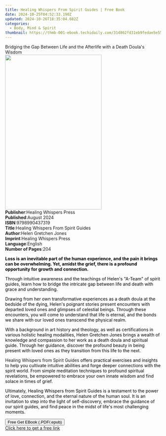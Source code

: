 ```yaml
---
title: Healing Whispers From Spirit Guides | Free Book
date: 2024-10-25T04:52:33.190Z
updated: 2024-10-26T18:35:04.682Z
categories:
  - Body, Mind & Spirit
thumbnail: https://thmb-001-ebook.techidaily.com/314862fd31eb9fedae5e5592e2105e32c1f844b1eba01367962c94f83bf79173.jpg
---
```

<main id="book-container">
  <div class="flex flex-col">
    <div class="book-brief flex-1 py-6 px-4 sm:p-6 md:py-10 md:px-8">
      <!-- brief-->
      <div class="book-brief-main">
        Bridging the Gap Between Life and the Afterlife with a Death Doula's
        Wisdom
      </div>
    </div>
    <div
      class="book-meta-info flex-1 grid gap-4 col-start-1 col-end-3 row-start-1 sm:mb-6 sm:grid-cols-4 lg:gap-6 lg:col-start-2 lg:row-end-6 lg:row-span-6 lg:mb-0"
    >
      <div
        class="book-meta-info-left place-content-center mt-4 p-4 text-sm leading-6 col-start-2 col-span-2 dark:text-slate-400"
      >
        <img
          class="w-full h-500 object-cover rounded-lg sm:h-255 sm:col-span-2 lg:col-span-full"
          src="https://img-001-ebook.techidaily.com/753230a37e072ba9d8f75898255596eebee860550864671c73ac10613ab26e64.jpg"
          alt=""
          width="312"
          height="500"
        />
      </div>
      <div
        class="book-meta-info-right mt-2 col-start-1 row-start-2 col-span-3 self-center"
      >
        <!-- meta data  -->
        <div class="flex flex-col px-4 md:px-8">
          <div class="flex-1">
            <strong>Publisher</strong>:<span class="px-2"
              >Healing Whispers Press</span
            >
          </div>
          <div class="flex-1">
            <strong>Published</strong>:<span class="px-2">August 2024</span>
          </div>
          <div class="flex-1">
            <strong>ISBN</strong>:<span class="px-2">9798990437319</span>
          </div>
          <div class="flex-1">
            <strong>Title</strong>:<span class="px-2"
              >Healing Whispers From Spirit Guides</span
            >
          </div>
          <div class="flex-1">
            <strong>Author</strong>:<span class="px-2"
              >Helen Gretchen Jones</span
            >
          </div>
          <div class="flex-1">
            <strong>Imprint</strong>:<span class="px-2"
              >Healing Whispers Press</span
            >
          </div>
          <div class="flex-1">
            <strong>Language</strong>:<span class="px-2">English</span>
          </div>
          <div class="flex-1">
            <strong>Number of Pages</strong>:<span class="px-2">204</span>
          </div>
        </div>
      </div>
    </div>
    <div class="book-description flex-1 py-6 px-4 sm:p-6 md:py-10 md:px-8">
      <div class="book-description-main">
        <div accordion-content="" id="description">
          <p class="ql-align-justify">
            <strong
              style="background-color: rgb(255, 255, 255); color: rgb(0, 0, 0)"
              >Loss is an inevitable part of the human experience, and the pain
              it brings can be overwhelming. Yet, amidst the grief, there is a
              profound opportunity for growth and connection.</strong
            ><span
              style="background-color: rgb(255, 255, 255); color: rgb(0, 0, 0)"
              >&nbsp;</span
            >
          </p>
          <p class="ql-align-justify">
            <span
              style="background-color: rgb(255, 255, 255); color: rgb(0, 0, 0)"
              >Through intuitive awareness and the teachings of Helen's "A-Team"
              of spirit guides, learn how to bridge the intricate gap between
              life and death with grace and understanding.</span
            >
          </p>
          <p class="ql-align-justify">
            <span
              style="background-color: rgb(255, 255, 255); color: rgb(0, 0, 0)"
              >Drawing from her own transformative experiences as a death doula
              at the bedside of the dying, Helen's poignant stories present
              encounters with departed loved ones and glimpses of celestial
              beings. Through these encounters, you will come to understand that
              life is eternal, and the bonds we share with our loved ones
              transcend the physical realm.</span
            >
          </p>
          <p class="ql-align-justify">
            <span
              style="background-color: rgb(255, 255, 255); color: rgb(0, 0, 0)"
              >With a background in art history and theology, as well as
              certifications in various holistic healing modalities, Helen
              Gretchen Jones brings a wealth of knowledge and compassion to her
              work as a death doula and spiritual guide. Through her guidance,
              discover the profound beauty in being present with loved ones as
              they transition from this life to the next.</span
            >
          </p>
          <p class="ql-align-justify">
            Healing Whispers from Spirit Guides<span
              style="background-color: rgb(255, 255, 255); color: rgb(0, 0, 0)"
            >
              offers practical exercises and insights to help you cultivate
              intuitive abilities and forge deeper connections with the spirit
              world. From simple meditation techniques to profound spiritual
              revelations, be empowered to embrace your own innate wisdom and
              find solace in times of grief.</span
            >
          </p>
          <p class="ql-align-justify">
            <span
              style="background-color: rgb(255, 255, 255); color: rgb(0, 0, 0)"
              >Ultimately, Healing Whispers from Spirit Guides is a testament to
              the power of love, connection, and the eternal nature of the human
              soul. It is an invitation to step into the light of
              self-discovery, embrace the guidance of our spirit guides, and
              find peace in the midst of life's most challenging moments.
            </span>
          </p>
        </div>
        <div class="accordion-fader"></div>
      </div>
    </div>
    <div class="book-excerpts flex-1 py-6 px-4 sm:p-6 md:py-10 md:px-8"></div>
    <div
      class="book-about-author flex-1 py-6 px-4 sm:p-6 md:py-10 md:px-8"
    ></div>
    <div class="book-free-get flex-1 py-6 px-4 sm:p-6 md:py-10 md:px-8">
      <button
        id="btn-free-get"
        class="bg-blue-500 hover:bg-blue-700 text-white font-bold py-2 px-4 rounded"
      >
        Free Get EBook (.PDF/.epub)
      </button>
      <div id="countdown-display" class="px-2 text-lg mt-2"></div>
      <a
        id="free-link"
        class="hidden bg-blue-500 hover:bg-blue-700 text-white font-bold py-2 px-4 rounded"
        href="https://www.ebooks.com/en-us/book/211440034/healing-whispers-from-spirit-guides/helen-gretchen-jones/"
        target="_blank"
        >Click here to get a free link</a
      >
    </div>
    <script>
      let countdownTime = 0;
      let countdownInterval = null;
      document
        .getElementById('btn-free-get')
        .addEventListener('click', startCountdown);
      function startCountdown() {
        countdownTime = new Date().getTime() + 60000 * 3;
        countdownInterval = setInterval(updateCountdown, 1000);
        document.getElementById('btn-free-get').disabled = true;
        document
          .getElementById('btn-free-get')
          .classList.add('bg-gray-500', 'cursor-not-allowed');
      }
      function updateCountdown() {
        let currentTime = new Date().getTime();
        let timeLeft = countdownTime - currentTime;
        let secondsLeft = Math.floor(timeLeft / 1000);
        document.getElementById('countdown-display').innerHTML =
          `Remaining time: ${secondsLeft} seconds.`;
        if (secondsLeft <= 0) {
          clearInterval(countdownInterval);
          document.getElementById('btn-free-get').classList.add('hidden');
          document.getElementById('free-link').classList.remove('hidden');
          document.getElementById('countdown-display').innerHTML = '';
        }
      }
    </script>
  </div>
</main>

<ins class="adsbygoogle"
      style="display:block"
      data-ad-client="ca-pub-7571918770474297"
      data-ad-slot="8358498916"
      data-ad-format="auto"
      data-full-width-responsive="true"></ins>
    
